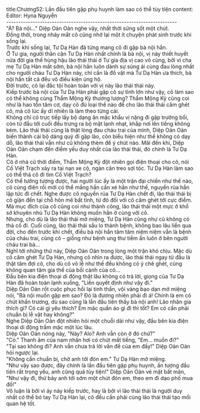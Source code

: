 title:Chương52: Lần đầu tiên gặp phụ huynh làm sao có thể tùy tiện
content:
Editor: Hyna Nguyễn<br>-----------------------------------------------------------------------<br>"À? Bà nội..." Diệp Oản Oản nghe vậy, nhất thời sửng sốt một chút.<br>Đồng thời, trong nháy mắt cô cũng nhớ lại một ít chuyện phát sinh trước khi sống lại.<br>Trước khi sống lại, Tư Dạ Hàn đã từng mang cô đi gặp bà nội hắn.<br>Ở Tư gia, người thân cận Tư Dạ Hàn nhất chính là bà nội, vị này thiết huyết nửa đời gia thế hùng hậu lão thái thái ở Tư gia địa vị cao vô cùng, bởi vì cha mẹ Tư Dạ Hàn mất sớm, bà nội hắn luôn dành sự sủng ái cùng đau lòng nhất cho người cháu Tư Dạ Hàn này, chỉ cần là đồ vật mà Tư Dạ Hàn ưa thích, bà nội hắn tất cả đều vô điều kiện ủng hộ.<br>Đời trước, cô lại đắc tội hoàn toàn với vị này lão thái thái này.<br>Kiếp trước bà nội của Tư Dạ Hàn phải gặp cô sự tình lớn như vậy, cô làm sao có thể không cùng Thẩm Mộng Kỳ thương lượng? Thẩm Mộng Kỳ cũng coi như là hao tổn tâm cơ, dạy cô đủ loại thế nào để cho lão thái thái căm ghét cô, mà cô lúc ấy dĩ nhiên là làm theo từng cái.<br>Không chỉ có trực tiếp lấy bộ dạng ăn mặc khẩu vị nặng đi gặp trưởng bối, còn từ đầu tới cuối đều trưng ra bộ mặt lạnh nhạt, khắp nơi lên tiếng không kém. Lão thái thái cũng là thật lòng đau cháu trai của mình, Diệp Oản Oản biến thành cái bộ dáng quỷ đi gặp lão, còn biểu hiện như thể không có dạy dỗ, lão thái thái vẫn như cũ không thèm để ý chút nào. Mãi đến khi, Diệp Oản Oản chạm đến điểm yếu duy nhất của lão thái thái, đó chính là Tư Dạ Hàn.<br>Cô ở nhà cũ thời điểm, Thẩm Mộng Kỳ đột nhiên gọi điện thoại cho cô, nói Cố Việt Trạch xảy ra tai nạn xe cộ, ngàn cân treo sợi tóc. Tư Dạ Hàn làm sao có thể thả cô đi tìm Cố Việt Trạch?<br>Có thể tưởng tượng được, hai người lúc ấy là một trận đại chiến như thế nào, cô cùng điên rồi mới có thể mắng hắn cắn xé hắn như thế, nguyền rủa hắn lập tức đi chết. Nghe được cô nguyền rủa Tư Dạ Hàn chết đi, lão thái thái bị cô giận đến tại chỗ hôn mê bất tỉnh, từ đó đối với cô căm ghét tới cực điểm.<br>Mà mục đích của cô cũng coi như thành công, lão thái thái một mực ở khổ sở khuyên nhủ Tư Dạ Hàn không muốn hắn ở cùng với cô.<br>Nhưng, cho dù là lão thái thái mở miệng, Tư Dạ Hàn cũng như cũ không có thả cô đi. Cuối cùng, lão thái thái sầu lo thành bệnh, không bao lâu liền qua đời, cho đến trước khi chết, điều bà nội hắn tâm tâm niệm niệm vẫn là bệnh của cháu trai, cùng cô – giống như bệnh ung thư tiềm ẩn luôn ở bên người cháu trai bà...<br>Nghĩ tới những thứ này, Diệp Oản Oản trong lòng một trận khó chịu. Mặc dù cô căm ghét Tư Dạ Hàn, nhưng cô nhìn ra được, lão thái thái ngay từ đầu là thật tâm đợi cô, cho dù cô vô lễ như thế đều không có ý chê ghét, cũng không quan tâm gia thế của bối cảnh của cô...<br>Đầu bên kia điện thoại di động thật lâu không có trả lời, giọng của Tư Dạ Hàn đã hoàn toàn lạnh xuống, "Liền quyết định như vậy đi."<br>Diệp Oản Oản rốt cuộc phục hồi lại tinh thần, vội vàng bạo dạn mở miệng nói, "Bà nội muốn gặp em sao? Đó là đương nhiên phải đi á! Chính là em có chút khẩn trương, dù sao cũng là lần đầu tiên thấy bà nội anh! Lão nhân gia thích gì? Có cái gì yêu thích? Em mặc quần áo gì đi thì tốt? Em có cần phải chuẩn bị lễ vật hay không?"<br>Nghe Diệp Oản Oản đột nhiên hỏi một chuỗi dài như vậy, đầu bên kia điện thoại di động trầm mặc một lúc lâu.<br>Diệp Oản Oản nóng nảy, "Này? Alo? Anh vẫn còn ở đó chứ?"<br>"Có." Thanh âm của nam nhân hơi có chút mất tiếng, "Em... muốn đi?"<br>"Tại sao không đi? Anh vẫn chưa trả lời vấn đề của em đấy!" Diệp Oản Oản hỏi ngược lại.<br>"Không cần chuẩn bị, chờ anh tới đón em." Tư Dạ Hàn mở miệng.<br>"Như vậy sao được, đây chính là lần đầu tiên gặp phụ huynh, ấn tượng đầu tiên rất trọng yếu, anh cũng quá tùy tiện!" Diệp Oản Oản vẻ mặt bất mãn, "Như vậy đi, thứ bảy anh tới sớm một chút đón em, theo em đi dạo phố mua đồ!"<br>Vô luận là bởi vì áy náy kiếp trước, hay là bởi vì lão thái thái là người duy nhất có thể bó tay Tư Dạ Hàn lại, cô đều cần phải cùng lão thái thái tạo mối quan hệ tốt.